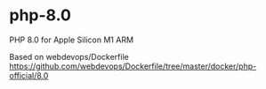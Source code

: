 # php-8.0
PHP 8.0 for Apple Silicon M1 ARM

Based on webdevops/Dockerfile
https://github.com/webdevops/Dockerfile/tree/master/docker/php-official/8.0
